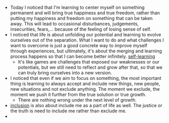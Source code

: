 - Today I noticed that I'm learning to center myself on something permanent and will bring true happiness and true freedom, rather than putting my happiness and freedom on something that can be taken away. This will lead to occasional disturbances, judgements, insecurities, fears,... because of the feeling of losing sense of self.
- I noticed that life is about unfolding our potential and learning to evolve ourselves out of the separation. What I want to do and what challenges I want to overcome is just a good concrete way to improve myself through experiences, but ultimately, it's about the merging and learning process happens so that I can become better infinitely. [self-learning](<self-learning.md>)
    - It's like games are challenges that exposed our weaknesses or our potentials, but we still need to reflect and grow after that, so that we can truly bring ourselves into a new version. 
- I noticed that even if we aim to focus on something, the most important thing is learning to always accept and include new things, new people, new situations and not exclude anything. The moment we exclude, the moment we push it further from the true solution or true growth.
    - There are nothing wrong under the next level of growth.
- [inclusion](<inclusion.md>) is also about include me as a part of life as well. The justice or the truth is need to include me rather than exclude me.
- 
